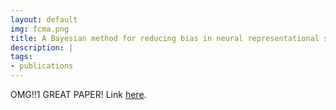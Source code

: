 ```yaml
---
layout: default
img: fcma.png
title: A Bayesian method for reducing bias in neural representational similarity analysis
description: |
tags:
- publications
---
```

  OMG!!1 GREAT PAPER! Link [here](http://biorxiv.org/content/early/2016/09/07/073932.article-metrics).
